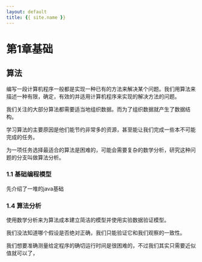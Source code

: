 ```yaml
---
layout: default
title: {{ site.name }}
---
```

# 第1章基础
## 算法
编写一段计算机程序一般都是实现一种已有的方法来解决某个问题。我们用算法来描述一种有限，确定，有效的并适用计算机程序来实现的解决方法的问题。

我们关注的大部分算法都需要适当地组织数据。而为了组织数据就产生了数据结构。

学习算法的主要原因是他们能节约非常多的资源，甚至能让我们完成一些本不可能完成的任务。

为一项任务选择最适合的算法是困难的，可能会需要复杂的数学分析，研究这种问题的分支叫做算法分析。

### 1.1 基础编程模型
先介绍了一堆的java基础

### 1.4 算法分析
使用数学分析来为算法成本建立简洁的模型并使用实验数据验证模型。

我们没法知道哪个假设是否绝对正确，我们只能验证它和我们观察的一致性。

我们想要准确测量给定程序的确切运行时间是很困难的，不过我们其实只需要近似值就可以了，
